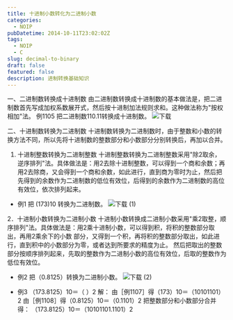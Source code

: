 ```yaml
---
title: 十进制小数转化为二进制小数
categories:
  - NOIP
pubDatetime: 2014-10-11T23:02:02Z
tags:
  - NOIP
  - C
slug: decimal-to-binary
draft: false
featured: false
description: 进制转换基础知识
---
```


一、二进制数转换成十进制数 由二进制数转换成十进制数的基本做法是，把二进制数首先写成加权系数展开式，然后按十进制加法规则求和。这种做法称为"按权相加"法。 例1105 把二进制数110.11转换成十进制数。
![下载](https://blog.cdn.hackerchai.com/images/2014/10/decimal-to-binary-1.webp)

二、十进制数转换为二进制数 十进制数转换为二进制数时，由于整数和小数的转换方法不同，所以先将十进制数的整数部分和小数部分分别转换后，再加以合并。

1. 十进制整数转换为二进制整数 十进制整数转换为二进制整数采用"除2取余，逆序排列"法。具体做法是：用2去除十进制整数，可以得到一个商和余数；再用2去除商，又会得到一个商和余数，如此进行，直到商为零时为止，然后把先得到的余数作为二进制数的低位有效位，后得到的余数作为二进制数的高位有效位，依次排列起来。

- 例1 把 (173)10 转换为二进制数。
  ![下载 (1)](https://blog.cdn.hackerchai.com/images/2014/10/decimal-to-binary-2.webp)

2．十进制小数转换为二进制小数 十进制小数转换成二进制小数采用"乘2取整，顺序排列"法。具体做法是：用2乘十进制小数，可以得到积，将积的整数部分取出，再用2乘余下的小数 部分，又得到一个积，再将积的整数部分取出，如此进行，直到积中的小数部分为零，或者达到所要求的精度为止。 然后把取出的整数部分按顺序排列起来，先取的整数作为二进制小数的高位有效位，后取的整数作为低位有效位。

- 例2 把（0.8125）转换为二进制小数。
  ![下载 (2)](https://blog.cdn.hackerchai.com/images/2014/10/decimal-to-binary-3.webp)

- 例3 （173.8125）10＝（ ）2
  解： 由［例1107］得（173）10＝（10101101）2 由［例1108］得（0.8125）10＝（0.1101）2 把整数部分和小数部分合并得： （173.8125）10＝（10101101.1101）2
